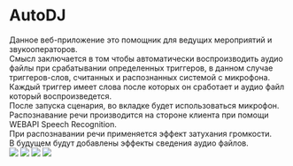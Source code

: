 # AutoDJ
Данное веб-приложение это помощник для ведущих мероприятий и звукооператоров.<br>
Смысл заключается в том чтобы автоматически воспроизводить аудио файлы при срабатывании определенных триггеров, в данном случае триггеров-слов, считанных и распознанных системой с микрофона.<br>
Каждый триггер имеет слова после которых он сработает и аудио файл который воспроизведется.<br>
После запуска сценария, во вкладке будет использоваться микрофон. Распознавание речи производится на стороне клиента при помощи WEBAPI Speech Recognition.<br>
При распознавании речи применяется эффект затухания громкости.<br>
В будущем будут добавлены эффекты сведения аудио файлов.<br>
<img src="https://sun9-west.userapi.com/sun9-51/s/v1/ig2/EF3dmNU7lDCC5XUCAUbDZy7fLjJgMugdGrkxAzNkWbKqg1hkJcQ4z5kcPyKNhKG79FBlkHuvsCR5bkX8oiUp0RtJ.jpg?size=1920x1080&quality=96&type=album">
<img src="https://sun9-north.userapi.com/sun9-88/s/v1/ig2/mGLf4AR7oAQdISklynIwkoK7o7ima6GVk6rP8eCY19Ysim1-1_3BcNLDVCkYMGiYNSid8SE6HVLz2P5F5VVBm0hw.jpg?size=1920x1080&quality=96&type=album">
<img src="https://sun9-north.userapi.com/sun9-81/s/v1/ig2/0_i_GUfl6fB3pB1Gdf4cE-lo8omRDlijbJilN_Ck1I0hvhlR4GlDbn1lHJZ2nhnAJUUk5gnvGxrn4Fj7RguVZPp9.jpg?size=1920x1080&quality=96&type=album">
<img src="https://sun9-east.userapi.com/sun9-32/s/v1/ig2/NiK8244xspdtEZt1nJdo4YyMhIu_zDZfvpqi3ovK-jhw7SJ9whdXcfAOxTc9jCmFR-1tca1mCE3Z86d9ANhHyNbz.jpg?size=1920x1080&quality=96&type=album">
